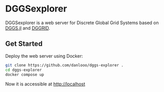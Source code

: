 # DGGSexplorer

DGGSexplorer is a web server for Discrete Global Grid Systems based on [DGGS.jl](https://github.com/danlooo/DGGS.jl) and [DGGRID](https://github.com/sahrk/DGGRID).

## Get Started

Deploy the web server using Docker:

```bash
git clone https://github.com/danlooo/dggs-explorer .
cd dggs-explorer
docker compose up
```
Now it is accessible at [http://localhost](http://localhost)
